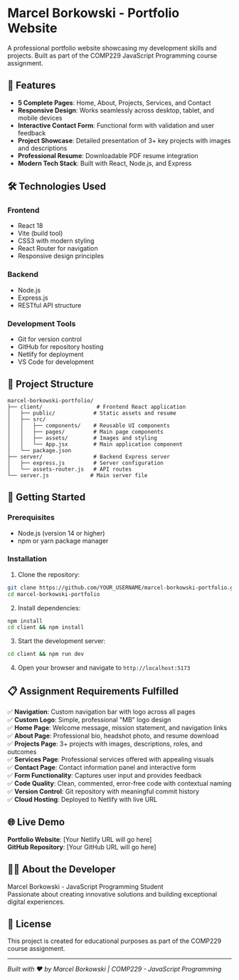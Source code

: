 # Marcel Borkowski - Portfolio Website

A professional portfolio website showcasing my development skills and projects. Built as part of the COMP229 JavaScript Programming course assignment.

## 🌟 Features

- **5 Complete Pages**: Home, About, Projects, Services, and Contact
- **Responsive Design**: Works seamlessly across desktop, tablet, and mobile devices
- **Interactive Contact Form**: Functional form with validation and user feedback
- **Project Showcase**: Detailed presentation of 3+ key projects with images and descriptions
- **Professional Resume**: Downloadable PDF resume integration
- **Modern Tech Stack**: Built with React, Node.js, and Express

## 🛠️ Technologies Used

### Frontend
- React 18
- Vite (build tool)
- CSS3 with modern styling
- React Router for navigation
- Responsive design principles

### Backend
- Node.js
- Express.js
- RESTful API structure

### Development Tools
- Git for version control
- GitHub for repository hosting
- Netlify for deployment
- VS Code for development

## 📁 Project Structure

```
marcel-borkowski-portfolio/
├── client/                 # Frontend React application
│   ├── public/            # Static assets and resume
│   ├── src/
│   │   ├── components/    # Reusable UI components
│   │   ├── pages/         # Main page components
│   │   ├── assets/        # Images and styling
│   │   └── App.jsx        # Main application component
│   └── package.json
├── server/                # Backend Express server
│   ├── express.js         # Server configuration
│   └── assets-router.js   # API routes
└── server.js             # Main server file
```

## 🚀 Getting Started

### Prerequisites
- Node.js (version 14 or higher)
- npm or yarn package manager

### Installation

1. Clone the repository:
```bash
git clone https://github.com/YOUR_USERNAME/marcel-borkowski-portfolio.git
cd marcel-borkowski-portfolio
```

2. Install dependencies:
```bash
npm install
cd client && npm install
```

3. Start the development server:
```bash
cd client && npm run dev
```

4. Open your browser and navigate to `http://localhost:5173`

## 📋 Assignment Requirements Fulfilled

✅ **Navigation**: Custom navigation bar with logo across all pages  
✅ **Custom Logo**: Simple, professional "MB" logo design  
✅ **Home Page**: Welcome message, mission statement, and navigation links  
✅ **About Page**: Professional bio, headshot photo, and resume download  
✅ **Projects Page**: 3+ projects with images, descriptions, roles, and outcomes  
✅ **Services Page**: Professional services offered with appealing visuals  
✅ **Contact Page**: Contact information panel and interactive form  
✅ **Form Functionality**: Captures user input and provides feedback  
✅ **Code Quality**: Clean, commented, error-free code with contextual naming  
✅ **Version Control**: Git repository with meaningful commit history  
✅ **Cloud Hosting**: Deployed to Netlify with live URL  

## 🌐 Live Demo

**Portfolio Website**: [Your Netlify URL will go here]  
**GitHub Repository**: [Your GitHub URL will go here]

## 👨‍💻 About the Developer

Marcel Borkowski - JavaScript Programming Student  
Passionate about creating innovative solutions and building exceptional digital experiences.

## 📄 License

This project is created for educational purposes as part of the COMP229 course assignment.

---

*Built with ❤️ by Marcel Borkowski | COMP229 - JavaScript Programming*
